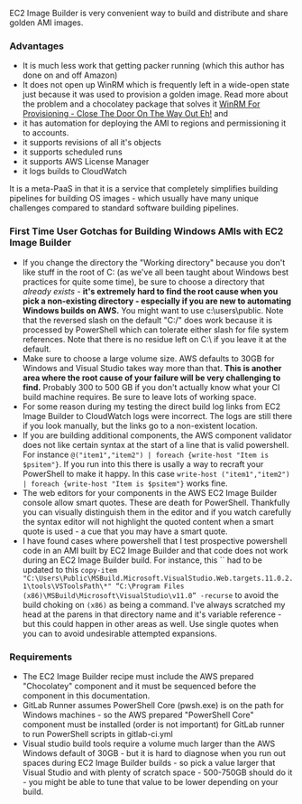 
EC2 Image Builder is very convenient way to build and distribute and share golden AMI images.

### Advantages
- It is much less work that getting packer running (which this author has done on and off Amazon)
- It does not open up WinRM which is frequently left in a wide-open state just because it was used to provision a golden image. Read more about the problem and a chocolatey package that solves it [WinRM For Provisioning - Close The Door On The Way Out Eh!](https://missionimpossiblecode.io/post/winrm-for-provisioning-close-the-door-on-the-way-out-eh/) and 
- it has automation for deploying the AMI to regions and permissioning it to accounts.
- it supports revisions of all it's objects
- it supports scheduled runs
- it supports AWS License Manager
- it logs builds to CloudWatch

It is a meta-PaaS in that it is a service that completely simplifies building pipelines for building OS images - which usually have many unique challenges compared to standard software building pipelines.

### First Time User Gotchas for Building Windows AMIs with EC2 Image Builder
- If you change the directory the "Working directory" because you don't like stuff in the root of C: (as we've all been taught about Windows best practices for quite some time), be sure to choose a directory that *already exists* - **it's extremely hard to find the root cause when you pick a non-existing directory - especially if you are new to automating Windows builds on AWS.**  You might want to use c:\users\public.  Note that the reversed slash on the default "C:/" does work because it is processed by PowerShell which can tolerate either slash for file system references. Note that there is no residue left on C:\ if you leave it at the default.
- Make sure to choose a large volume size.  AWS defaults to 30GB for Windows and Visual Studio takes way more than that. **This is another area where the root cause of your failure will be very challenging to find.** Probably 300 to 500 GB if you don't actually know what your CI build machine requires. Be sure to leave lots of working space.
- For some reason during my testing the direct build log links from EC2 Image Builder to CloudWatch logs were incorrect.  The logs are still there if you look manually, but the links go to a non-existent location.
- If you are building additional components, the AWS component validator does not like certain syntax at the start of a line that is valid powershell.  For instance `@("item1","item2") | foreach {write-host "Item is $psitem"}`.  If you run into this there is usally a way to recraft your PowerShell to make it happy.  In this case `write-host ("item1","item2") | foreach {write-host "Item is $psitem"}` works fine.
- The web editors for your components in the AWS EC2 Image Builder console allow smart quotes.  These are death for PowerShell.  Thankfully you can visually distinguish them in the editor and if you watch carefully the syntax editor will not highlight the quoted content when a smart quote is used - a cue that you may have a smart quote.  
- I have found cases where powershell that I test prospective powershell code in an AMI built by EC2 Image Builder and that code does not work during an EC2 Image Builder build.  For instance, this `` had to be updated to this `copy-item "C:\Users\Public\MSBuild.Microsoft.VisualStudio.Web.targets.11.0.2.1\tools\VSToolsPath\*" “C:\Program Files (x86)\MSBuild\Microsoft\VisualStudio\v11.0” -recurse` to avoid the build choking on `(x86)` as being a command. I've always scratched my head at the parens in that directory name and it's variable reference - but this could happen in other areas as well.  Use single quotes when you can to avoid undesirable attempted expansions.

### Requirements
- The EC2 Image Builder recipe must include the AWS prepared "Chocolatey" component and it must be sequenced before the component in this documentation.
- GitLab Runner assumes PowerShell Core (pwsh.exe) is on the path for Windows machines - so the AWS prepared "PowerShell Core" component must be installed (order is not important) for GitLab runner to run PowerShell scripts in gitlab-ci.yml
- Visual studio build tools require a volume much larger than the AWS Windows default of 30GB - but it is hard to diagnose when you run out spaces during EC2 Image Builder builds - so pick a value larger that Visual Studio and with plenty of scratch space - 500-750GB should do it - you might be able to tune that value to be lower depending on your build.
